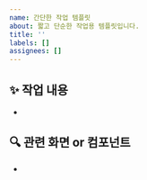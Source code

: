 ```yaml
---
name: 간단한 작업 템플릿
about: 짧고 단순한 작업용 템플릿입니다.
title: ''
labels: []
assignees: []
---
```


## ✨ 작업 내용

<!-- 무엇을 할 작업인지 간단히 작성 -->

-

## 🔍 관련 화면 or 컴포넌트

<!-- 해당 작업이 적용될 부분이 있다면 작성 -->

-
